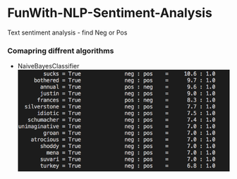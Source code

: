 # FunWith-NLP-Sentiment-Analysis
Text sentiment analysis - find Neg or Pos


### Comapring diffrent algorithms
* NaiveBayesClassifier
    ![Result](results.png?raw=true "NaiveBayesClassifier")
